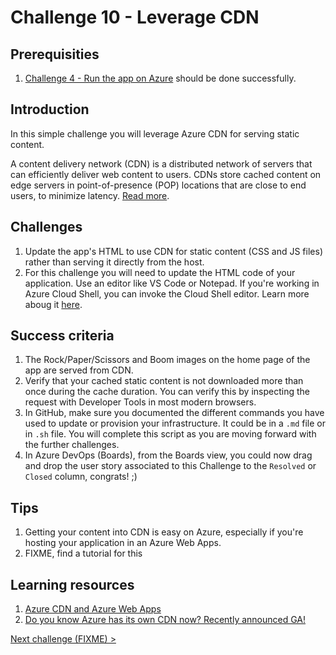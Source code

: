 # Challenge 10 - Leverage CDN 

## Prerequisities

1. [Challenge 4 - Run the app on Azure](./RunOnAzure.md) should be done successfully.

## Introduction

In this simple challenge you will leverage Azure CDN for serving static content.

A content delivery network (CDN) is a distributed network of servers that can efficiently deliver web content to users. CDNs store cached content on edge servers in point-of-presence (POP) locations that are close to end users, to minimize latency. [Read more](https://docs.microsoft.com/en-us/azure/cdn/cdn-overview).

## Challenges

1. Update the app's HTML to use CDN for static content (CSS and JS files) rather than serving it directly from the host.
1. For this challenge you will need to update the HTML code of your application. Use an editor like VS Code or Notepad. If you're working in Azure Cloud Shell, you can invoke the Cloud Shell editor. Learn more aboug it [here](https://azure.microsoft.com/en-us/blog/cloudshelleditor/).

## Success criteria

1. The Rock/Paper/Scissors and Boom images on the home page of the app are served from CDN.
  1. Verify that your cached static content is not downloaded more than once during the cache duration. You can verify this by inspecting the request with Developer Tools in most modern browsers.
1. In GitHub, make sure you documented the different commands you have used to update or provision your infrastructure. It could be in a `.md` file or in `.sh` file. You will complete this script as you are moving forward with the further challenges.
1. In Azure DevOps (Boards), from the Boards view, you could now drag and drop the user story associated to this Challenge to the `Resolved` or `Closed` column, congrats! ;)

## Tips

1. Getting your content into CDN is easy on Azure, especially if you're hosting your application in an Azure Web Apps. 
1. FIXME, find a tutorial for this

## Learning resources

1. [Azure CDN and Azure Web Apps](https://docs.microsoft.com/en-us/azure/cdn/cdn-add-to-web-app)
1. [Do you know Azure has its own CDN now? Recently announced GA!](FIXME)

[Next challenge (FIXME) >](./)